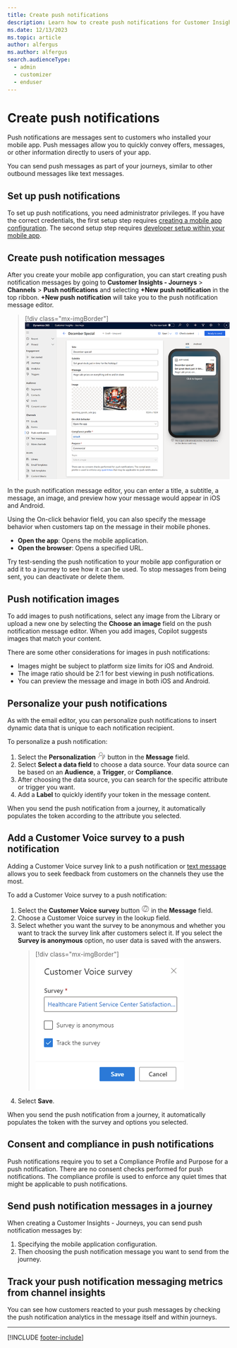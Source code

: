 ```yaml
---
title: Create push notifications
description: Learn how to create push notifications for Customer Insights - Journeys.
ms.date: 12/13/2023
ms.topic: article
author: alfergus
ms.author: alfergus
search.audienceType: 
  - admin
  - customizer
  - enduser
---
```


# Create push notifications

Push notifications are messages sent to customers who installed your mobile app. Push messages allow you to quickly convey offers, messages, or other information directly to users of your app.

You can send push messages as part of your journeys, similar to other outbound messages like text messages.

## Set up push notifications

To set up push notifications, you need administrator privileges. If you have the correct credentials, the first setup step requires [creating a mobile app configuration](real-time-marketing-push-notifications-setup.md). The second setup step requires [developer setup within your mobile app](real-time-marketing-developer-push.md).

## Create push notification messages

After you create your mobile app configuration, you can start creating push notification messages by going to **Customer Insights - Journeys** > **Channels** > **Push notifications** and selecting **+New push notification** in the top ribbon. **+New push notification** will take you to the push notification message editor.

> [!div class="mx-imgBorder"]
> ![Push editor screenshot.](media/real-time-marketing-push-notification.png "Push editor screenshot")

In the push notification message editor, you can enter a title, a subtitle, a message, an image, and preview how your message would appear in iOS and Android.

Using the On-click behavior field, you can also specify the message behavior when customers tap on the message in their mobile phones.
- **Open the app**: Opens the mobile application.
- **Open the browser**: Opens a specified URL.

Try test-sending the push notification to your mobile app configuration or add it to a journey to see how it can be used.
To stop messages from being sent, you can deactivate or delete them.

## Push notification images

To add images to push notifications, select any image from the Library or upload a new one by selecting the **Choose an image** field on the push notification message editor. When you add images, Copilot suggests images that match your content.

There are some other considerations for images in push notifications:

* Images might be subject to platform size limits for iOS and Android.
* The image ratio should be 2:1 for best viewing in push notifications.
* You can preview the message and image in both iOS and Android.

## Personalize your push notifications

As with the email editor, you can personalize push notifications to insert dynamic data that is unique to each notification recipient.

To personalize a push notification:

1. Select the **Personalization** ![The Personalization button.](media/real-time-marketing-personalization2.png "The Personalization button") button in the **Message** field.
1. Select **Select a data field** to choose a data source. Your data source can be based on an **Audience**, a **Trigger**, or **Compliance**.
1. After choosing the data source, you can search for the specific attribute or trigger you want.
1. Add a **Label** to quickly identify your token in the message content.

When you send the push notification from a journey, it automatically populates the token according to the attribute you selected.

## Add a Customer Voice survey to a push notification

Adding a Customer Voice survey link to a push notification or [text message](real-time-marketing-outbound-text-messaging.md#add-a-customer-voice-survey-to-a-text-message) allows you to seek feedback from customers on the channels they use the most.

To add a Customer Voice survey to a push notification:

1. Select the **Customer Voice survey** button ![The Customer Voice survey button.](media/real-time-marketing-customer-voice.png "The Customer Voice survey button") in the **Message** field.
1. Choose a Customer Voice survey in the lookup field.
1. Select whether you want the survey to be anonymous and whether you want to track the survey link after customers select it. If you select the **Survey is anonymous** option, no user data is saved with the answers.
    > [!div class="mx-imgBorder"]
    > ![Customer Voice survey options screenshot.](media/real-time-marketing-survey-options.png "Customer Voice survey options screenshot")
1. Select **Save**.

When you send the push notification from a journey, it automatically populates the token with the survey and options you selected.

## Consent and compliance in push notifications

Push notifications require you to set a Compliance Profile and Purpose for a push notification. There are no consent checks performed for push notifications. The compliance profile is used to enforce any quiet times that might be applicable to push notifications.

## Send push notification messages in a journey

When creating a Customer Insights - Journeys, you can send push notification messages by:
1. Specifying the mobile application configuration.
1. Then choosing the push notification message you want to send from the journey.

## Track your push notification messaging metrics from channel insights

You can see how customers reacted to your push messages by checking the push notification analytics in the message itself and within journeys.

---

[!INCLUDE [footer-include](./includes/footer-banner.md)]